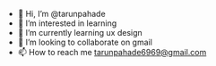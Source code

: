 - 👋 Hi, I’m @tarunpahade
- 👀 I’m interested in learning
- 🌱 I’m currently learning ux design
- 💞️ I’m looking to collaborate on gmail
- 📫 How to reach me tarunpahade6969@gmail.com

<!---
tarunpahade/tarunpahade is a ✨ special ✨ repository because its `README.md` (this file) appears on your GitHub profile.
You can click the Preview link to take a look at your changes.
--->
